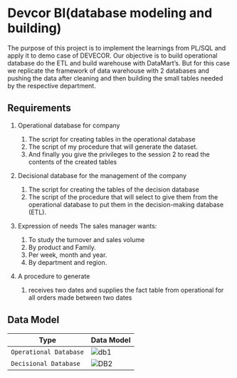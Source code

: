 # Devcor BI(database modeling and building)
The purpose of this project is to implement the learnings from PL/SQL and apply it to demo case of DEVECOR. Our objective is to build operational database do the ETL and build warehouse with DataMart’s. But for this case we replicate the framework of data warehouse with 2 databases and pushing the data after cleaning and then building the small tables needed by the respective department.

## Requirements

1.	Operational database for company 
    1. The script for creating tables in the operational database 
    2. The script of my procedure that will generate the dataset. 
    3. And finally you give the privileges to the session 2 to read the contents of the created tables

2.	Decisional database for the management of the company
    1. The script for creating the tables of the decision database 
    2. The script of the procedure that will select to give them from the operational database to put them in the decision-making database (ETL).

3.	Expression of needs 
The sales manager wants: 
    1. To study the turnover and sales volume 
    2. By product and Family. 
    3. Per week, month and year. 
    4. By department and region. 

4.	A procedure to generate
    1. receives two dates and supplies the fact table from operational for all orders made between two dates 

## Data Model
|Type|Data Model|
|--|--|
|`Operational Database`|![db1](https://user-images.githubusercontent.com/45566835/83139404-9a51ce80-a0ec-11ea-8855-6fa470dd6a9d.jpg)|
|`Decisional Database`|![DB2](https://user-images.githubusercontent.com/45566835/83139405-9aea6500-a0ec-11ea-91f4-11f49461460f.jpg)|
